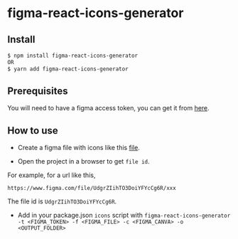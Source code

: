 # figma-react-icons-generator

## Install
```bash
$ npm install figma-react-icons-generator
OR
$ yarn add figma-react-icons-generator
```

## Prerequisites
You will need to have a figma access token, you can get it from [here](https://www.figma.com/developers/api#authentication).


## How to use

- Create a figma file with icons like this [file](https://www.figma.com/file/B1v7c2kZ8EnvF3tLlxmT69/how-to-delivery-svg-from-figma-to-react?node-id=0%3A1).

- Open the project in a browser to get `file id`.

For example, for a url like this,
```
https://www.figma.com/file/UdgrZIihTO3DoiYFYcCg6R/xxx
```

The file id is `UdgrZIihTO3DoiYFYcCg6R`.

- Add in your package.json `icons` script with `figma-react-icons-generator -t <FIGMA_TOKEN> -f <FIGMA_FILE> -c <FIGMA_CANVA> -o <OUTPUT_FOLDER>`